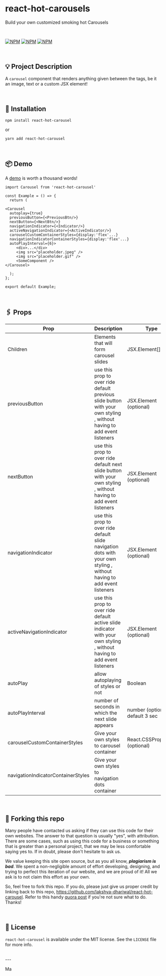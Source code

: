 # react-hot-carousels

Build your own customized smoking hot Carousels

<br />

[![NPM](https://img.shields.io/npm/v/react-hot-carousel.svg?style=for-the-badge)](https://npmjs.com/package/react-hot-carousel)
[![NPM](https://img.shields.io/github/license/lakshya-dhariwal/react-hot-carousel?style=for-the-badge)](https://npmjs.com/package/react-hot-carousel)
[![NPM](https://img.shields.io/badge/author-lakshya-dhariwal-green?style=for-the-badge)](https://github.com/lakshya-dhariwal)

<br />

## 💡 Project Description

A `carousel` component that renders anything given between the tags, be it an image, text or a custom JSX element!

<br />

## 🔧 Installation

```shell
npm install react-hot-carousel
```

or

```shell
yarn add react-hot-carousel
```

<br />

## 📦 Demo

A [demo](https://lakshya-dhariwal.github.io/react-hot-carousel/) is worth a thousand words!

```tsx
import Carousel from 'react-hot-carousel'

const Example = () => {
  return (

<Carousel
  autoplay={true}
  previousButton={<PreviousBtn/>}
  nextButton={<NextBtn/>}
  navigationIndicator={<Indicator/>}
  activeNavigationIndicator={<ActiveIndicator/>}
  carouselCustomContainerStyles={display:'flex'...}
  navigationIndicatorContainerStyles={display:'flex'...}
  autoPlayInterval={6}>
     <div>...</div>
     <img src="placeholder.jpeg" />
     <img src="placeholder.gif" />
     <SomeComponent />
</Carousel>

  );
};

export default Example;
```

<br />

## 🖇️ Props

| Prop                               | Description                                                                                                             | Type                            |
| ---------------------------------- | ----------------------------------------------------------------------------------------------------------------------- | ------------------------------- |
| Children                           | Elements that will form carousel slides                                                                                 | JSX.Element[]                   |
| previousButton                     | use this prop to over ride default previous slide button with your own styling , without having to add event listeners  | JSX.Element (optional)          |
| nextButton                         | use this prop to over ride default next slide button with your own styling , without having to add event listeners      | JSX.Element (optional)          |
| navigationIndicator                | use this prop to over ride default slide navigation dots with your own styling , without having to add event listeners  | JSX.Element (optional)          |
| activeNavigationIndicator          | use this prop to over ride default active slide indicator with your own styling , without having to add event listeners | JSX.Element (optional)          |
| autoPlay                           | allow autoplaying of styles or not                                                                                      | Boolean                         |
| autoPlayInterval                   | number of seconds in which the next slide appears                                                                       | number (optional) default 3 sec |
| carouselCustomContainerStyles      | Give your own styles to carousel container                                                                              | React.CSSProperties (optional)  |
| navigationIndicatorContainerStyles | Give your own styles to navigation dots container                                                                       |                                 |

<br />

## 🚨 Forking this repo

Many people have contacted us asking if they can use this code for their own websites. The answer to that question is usually "yes", with attribution. There are some cases, such as using this code for a business or something that is greater than a personal project, that we may be less comfortable saying yes to. If in doubt, please don't hesitate to ask us.

We value keeping this site open source, but as you all know, _**plagiarism is bad**_. We spent a non-negligible amount of effort developing, designing, and trying to perfect this iteration of our website, and we are proud of it! All we ask is to not claim this effort as your own.

So, feel free to fork this repo. If you do, please just give us proper credit by linking back to this repo, https://github.com/lakshya-dhariwal/react-hot-carousel. Refer to this handy [quora post](https://www.quora.com/Is-it-bad-to-copy-other-peoples-code) if you're not sure what to do. Thanks!

<br />

## 📜 License

`react-hot-carousel` is available under the MIT license. See the `LICENSE` file for more info.

<br />
---

Ma
